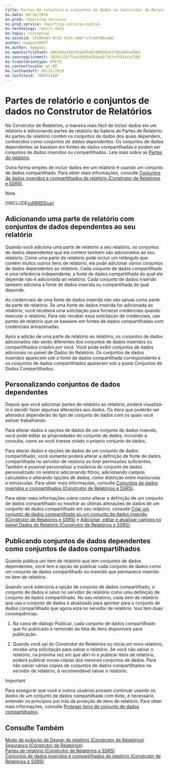 ```yaml
---
title: Partes de relatório e conjuntos de dados no Construtor de Relatórios | Microsoft Docs
ms.date: 09/16/2016
ms.prod: reporting-services
ms.prod_service: reporting-services-native
ms.technology: report-data
ms.topic: conceptual
ms.assetid: 1fe86481-9c41-4535-a4b7-c7c4d780cab6
author: maggiesMSFT
ms.author: maggies
ms.openlocfilehash: a06344a119dfba635a07d0050a61f561065a2984
ms.sourcegitcommit: 3026c22b7fba19059a769ea5f367c4f51efaf286
ms.translationtype: MTE75
ms.contentlocale: pt-BR
ms.lasthandoff: 06/15/2019
ms.locfileid: "65571193"
---
```

# <a name="report-parts-and-datasets-in-report-builder"></a>Partes de relatório e conjuntos de dados no Construtor de Relatórios
  No Construtor de Relatórios, a maneira mais fácil de incluir dados em um relatório é adicionando partes de relatório da Galeria de Partes de Relatório. As partes de relatório contêm os conjuntos de dados dos quais dependem, conhecidos como *conjuntos de dados dependentes*. Os conjuntos de dados dependentes se baseiam em fontes de dados compartilhadas e podem ser conjuntos de dados inseridos ou compartilhados. Leia mais sobre as [Partes do relatório](../../reporting-services/report-design/report-parts-report-builder-and-ssrs.md).  
  
 Outra forma simples de incluir dados em um relatório é usando um conjunto de dados compartilhado. Para obter mais informações, consulte [Conjuntos de dados inseridos e compartilhados de relatório &#40;Construtor de Relatórios e SSRS&#41;](../../reporting-services/report-data/report-embedded-datasets-and-shared-datasets-report-builder-and-ssrs.md).  
  
> [!NOTE]  
>  [!INCLUDE[ssRBRDDup](../../includes/ssrbrddup-md.md)]  
  
##  <a name="Adding"></a> Adicionando uma parte de relatório com conjuntos de dados dependentes ao seu relatório  
 Quando você adiciona uma parte de relatório a seu relatório, os conjuntos de dados dependentes que ela contém também são adicionados ao seu relatório. Como uma parte de relatório pode incluir um retângulo que contém muitos outros itens de relatório, ela pode adicionar vários conjuntos de dados dependentes ao relatório. Cada conjunto de dados compartilhado é uma referência independente; a fonte de dados compartilhada do qual ele depende não é adicionada ao relatório. Cada conjunto de dados inserido também adiciona a fonte de dados inserida ou compartilhada do qual depende.  
  
 As credenciais de uma fonte de dados inserida não são salvas como parte da parte de relatório. Se uma fonte de dados inserida for adicionada ao relatório, você receberá uma solicitação para fornecer credenciais quando executar o relatório. Para não receber essa solicitação de credenciais, use partes de relatório que se baseiem em fontes de dados compartilhadas com credenciais armazenadas.  
  
 Após a adição de uma parte de relatório ao relatório, os conjuntos de dados adicionados não serão diferentes dos conjuntos de dados inseridos ou compartilhados criados por você. Você pode exibir conjuntos de dados adicionais no painel de Dados do Relatório. Os conjuntos de dados inseridos aparecem sob a fonte de dados compartilhada correspondente e os conjuntos de dados compartilhados aparecem sob a pasta Conjuntos de Dados Compartilhados.  
  
##  <a name="Customizing"></a> Personalizando conjuntos de dados dependentes  
 Depois que você adicionar partes de relatório ao relatório, poderá visualizá-lo e decidir fazer algumas alterações aos dados. Os itens que poderão ser alterados dependerão do tipo de conjunto de dados com os quais você estiver trabalhando.  
  
 Para alterar dados e opções de dados de um conjunto de dados inserido, você pode editar as propriedades do conjunto de dados, incluindo a consulta, como se você tivesse criado o próprio conjunto de dados.  
  
 Para alterar dados e opções de dados de um conjunto de dados compartilhado, você somente poderá alterar a definição de fonte de dados compartilhada no servidor de relatório se tiver permissões suficientes. Também é possível personalizar a instância do conjunto de dados personalizado no relatório adicionando filtros, adicionando campos calculados e alterando opções de dados, como distinção entre maiúsculas e minúsculas. Para obter mais informações, consulte [Conjuntos de dados inseridos e compartilhados &#40;Construtor de Relatórios e SSRS&#41;](../../reporting-services/report-data/embedded-and-shared-datasets-report-builder-and-ssrs.md).  
  
 Para obter mais informações sobre como alterar a definição de um conjunto de dados compartilhado ou mostrar as últimas alterações de dados de um conjunto de dados compartilhado em seu relatório, consulte [Criar um conjunto de dados compartilhado ou um conjunto de dados inserido &#40;Construtor de Relatórios e SSRS&#41;](../../reporting-services/report-data/create-a-shared-dataset-or-embedded-dataset-report-builder-and-ssrs.md) e [Adicionar, editar e atualizar campos no painel Dados do Relatório &#40;Construtor de Relatórios e SSRS&#41;](../../reporting-services/report-data/add-edit-refresh-fields-in-the-report-data-pane-report-builder-and-ssrs.md).  
  
##  <a name="Publishing"></a> Publicando conjuntos de dados dependentes como conjuntos de dados compartilhados  
 Quando publica um item de relatório que tem conjuntos de dados dependentes, você tem a opção de publicar cada conjunto de dados como um conjunto de dados compartilhado ou inserido que permanece inserido no item de relatório.  
  
 Quando você seleciona a opção de conjunto de dados compartilhado, o conjunto de dados é salvo no servidor de relatório como uma definição de conjunto de dados compartilhado. No seu relatório, cada item de relatório que usa o conjunto de dados é atualizado para apontar para o conjunto de dados compartilhado que agora está no servidor de relatório. Isso tem duas consequências:  
  
1.  Na caixa de diálogo Publicar, cada conjunto de dados compartilhado que foi publicado é removido da lista de itens disponíveis para publicação.  
  
2.  Quando você sai do Construtor de Relatórios ou inicia um novo relatório, recebe uma solicitação para salvar o relatório. Se você não salvar o relatório, na próxima vez em que abri-lo e publicar itens de relatório, poderá publicar novas cópias dos mesmos conjuntos de dados. Para não salvar várias cópias de conjuntos de dados compartilhados no servidor de relatório, é recomendável salvar o relatório.  
  
> [!IMPORTANT]  
>  Para assegurar que você e outros usuários possam continuar usando os dados de um conjunto de dados compartilhado com êxito, é necessário entender os princípios por trás da proteção de itens de relatório. Para obter mais informações, consulte [Proteger itens de conjunto de dados compartilhados](../../reporting-services/security/secure-shared-dataset-items.md).  
  
## <a name="see-also"></a>Consulte Também  
 [Modo de exibição de Design de relatório &#40;Construtor de Relatórios&#41;](../../reporting-services/report-builder/report-design-view-report-builder.md)   
 [Segurança &#40;Construtor de Relatórios&#41;](../../reporting-services/report-builder/security-report-builder.md)   
 [Partes de relatório &#40;Construtor de Relatórios e SSRS&#41;](../../reporting-services/report-design/report-parts-report-builder-and-ssrs.md)   
 [Conjuntos de dados inseridos e compartilhados de relatório &#40;Construtor de Relatórios e SSRS&#41;](../../reporting-services/report-data/report-embedded-datasets-and-shared-datasets-report-builder-and-ssrs.md)  
  
  
